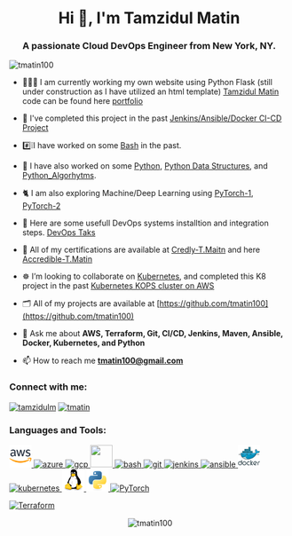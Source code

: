 <h1 align="center">Hi 👋, I'm Tamzidul Matin</h1>
<h3 align="center">A passionate Cloud DevOps Engineer from New York, NY.</h3>

<p align="left"> <img src="https://komarev.com/ghpvc/?username=tmatin100&label=Profile%20views&color=0e75b6&style=flat" alt="tmatin100" /> </p>

- 🧑🏻‍💻 I am currently working my own website using Python Flask (still under construction as I have utilized an html template) [Tamzidul Matin ](https://tmatin100.pythonanywhere.com) code can be found here [portfolio](https://github.com/tmatin100/portfolio)
- 🔭 I've completed this project in the past [Jenkins/Ansible/Docker CI-CD Project](https://github.com/tmatin100/CalTech-PG-DevOps-Final-Capstone-Project)

- #️⃣❕I have worked on some [Bash](https://github.com/tmatin100/Bash.git) in the past.
  
- 🐍 I have also  worked on some [Python](https://github.com/tmatin100/Python.git), [Python Data Structures](https://github.com/tmatin100/Python_BootCamp.git), and [Python_Algorhytms](https://github.com/tmatin100/Python_Algorithms_Data-Structures.git).
  
- 🐈 I am also exploring Machine/Deep Learning using [PyTorch-1](https://colab.research.google.com/drive/1zYiiANHc4VQD8xzus_JFa0FblCE2Kc82), [PyTorch-2](https://colab.research.google.com/drive/1Z0NH32g6sIiatUxgar5GghnE8oqxq7AH)

- 🙌 Here are some usefull DevOps systems installtion and integration steps. [DevOps Taks ](https://github.com/tmatin100/DevOps_Integration_Tasks.git)
  
- 📝 All of my certifications are available at [Credly-T.Maitn](https://www.credly.com/users/tmatin/badges?sort=-state_updated_at&page=1) and here [Accredible-T.Matin](https://v2.credential.net/profile/tmatin100/wallet#gs.zlxiyd)

- ☸️ I’m looking to collaborate on [Kubernetes](https://github.com/tmatin100/Kubernetes-Example-Voting-App), and completed this K8 project in the past [Kubernetes KOPS cluster on AWS](https://drive.google.com/file/d/1OC09AExcbFjrUDqLHT9bTIG5q4GvhrIx/view)

- 🗂️ All of my projects are available at [https://github.com/tmatin100](https://github.com/tmatin100)

- 💬 Ask me about **AWS, Terraform, Git, CI/CD, Jenkins, Maven, Ansible, Docker, Kubernetes, and Python**

- 📫 How to reach me **tmatin100@gmail.com**

<h3 align="left">Connect with me:</h3>
<p align="left">
<a href="https://twitter.com/tmatin100" target="blank"><img align="center" src="https://github.com/rahuldkjain/github-profile-readme-generator/blob/master/src/images/icons/Social/twitter.svg" alt="tamzidulm" height="30" width="40" /></a>
<a href="https://linkedin.com/in/tmatin" target="blank"><img align="center" src="https://github.com/rahuldkjain/github-profile-readme-generator/blob/master/src/images/icons/Social/linked-in-alt.svg" alt="tmatin" height="30" width="40" /></a>
</p>
<h3 align="left">Languages and Tools:</h3>
<p align="left"> <a href="https://aws.amazon.com" target="_blank"> <img src="https://raw.githubusercontent.com/devicons/devicon/master/icons/amazonwebservices/amazonwebservices-original-wordmark.svg" alt="aws" width="40" height="40"/> </a> <a href="https://azure.microsoft.com/en-in/" target="_blank"> <img src="https://www.vectorlogo.zone/logos/microsoft_azure/microsoft_azure-icon.svg" alt="azure" width="40" height="40"/> </a> <a href="https://cloud.google.com" target="_blank"> <img src="https://www.vectorlogo.zone/logos/google_cloud/google_cloud-icon.svg" alt="gcp" width="40" height="40"/> </a> <a href="https://www.gnu.org/software/bash/" target="_blank"> <img src="https://www.vectorlogo.zone/logos/oracle/oracle-icon.svg" width="40" height="40"/> </a> <a href="https://oracle.com/" target="_blank"> <img src="https://www.vectorlogo.zone/logos/gnu_bash/gnu_bash-icon.svg" alt="bash" width="40" height="40"/> </a> <a href="https://git-scm.com/" target="_blank"> <img  src="https://www.vectorlogo.zone/logos/git-scm/git-scm-icon.svg" alt="git" width="40" height="40"/> </a> <a href="https://www.jenkins.io" target="_blank"> <img src="https://www.vectorlogo.zone/logos/jenkins/jenkins-icon.svg" alt="jenkins" width="40" height="40"/> </a> <a href="https://www.ansible.com/" target="_blank"> <img src="https://www.vectorlogo.zone/logos/ansible/ansible-icon.svg" alt="ansible" width="40" height="40"/> </a> <a href="https://www.docker.com/" target="_blank"> <img src="https://raw.githubusercontent.com/devicons/devicon/master/icons/docker/docker-original-wordmark.svg" alt="docker" width="40" height="40"/> </a> <a href="https://kubernetes.io" target="_blank"> <img src="https://www.vectorlogo.zone/logos/kubernetes/kubernetes-icon.svg" alt="kubernetes" width="40" height="40"/> </a> <a href="https://www.linux.org/" target="_blank"> <img src="https://raw.githubusercontent.com/devicons/devicon/master/icons/linux/linux-original.svg" alt="linux" width="40" height="40"/> </a> <a href="https://www.python.org" target="_blank"> <img src="https://raw.githubusercontent.com/devicons/devicon/master/icons/python/python-original.svg" alt="python" width="40" height="40"/> </a>
<a href="https://pytorch.org/" target="_blank"> <img src="https://www.vectorlogo.zone/logos/pytorch/pytorch-icon.svg" alt="PyTorch" width="40" height="40"/> </a> </p>
<a href="https://www.terraform.io" target="_blank"> <img src="https://www.vectorlogo.zone/logos/terraformio/terraformio-icon.svg" alt="Terraform" width="40" height="40"/> </a> </p>


<p align="center">&nbsp;<img align="center" src="https://github-readme-stats.vercel.app/api?username=tmatin100&show_icons=true&locale=en" alt="tmatin100" /></p>


